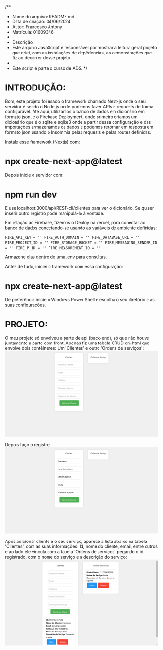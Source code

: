 /**
 * Nome do arquivo: README.md
 * Data de criação: 04/06/2024
 * Autor: Francesco Antony
 * Matrícula: 01609346
 *
 * Descrição:
 * Este arquivo JavaScript é responsável por mostrar a leitura geral projeto que criei, com as instalações de depêdencias, as demonstrações que fiz ao decorrer desse projeto.
 *
 * Este script é parte o curso de ADS.
 */


 # **INTRODUÇÃO:**

 Bom, este projeto foi usado o framework chamado Next-js onde o seu servidor é sendo o Node.js onde podemos fazer APIs e requests de forma configurável.
 Até aqui, utilizamos o banco de dados em dicionário em formato json, e o Firebase Deployment, onde primeiro criamos um dicionário que é o sqlite e sqlite3 onde a partir dessa configuração e das importações armazenamos os dados e podemos retornar em resposta em formato json usando o Insommia pelas requests e pelas routes definidas.

 Instale esse framework (Nextjs) com:
 # npx create-next-app@latest

 Depois inicie o servidor com: 
 # npm run dev 
 E use localhost:3000/api/REST-cli/clientes para ver o dicionário. Se quiser inserir outro registro pode manipulá-lo á vontade.
 


 Em relação ao Firebase, fizemos o Deploy na vercel, para conectar ao banco de dados conectando-se usando as variáveis de ambiente definidas:
 
 `FIRE_API_KEY = ''
 FIRE_AUTH_DOMAIN = ''
 FIRE_DATABASE_URL = ''
 FIRE_PROJECT_ID = ''
 FIRE_STORAGE_BUCKET = ''
 FIRE_MESSAGING_SENDER_ID = ''
 FIRE_P_ID = ''
 FIRE_MEASUREMENT_ID = ''`

 Armazene elas dentro de uma .env para consultas.

 
 Antes de tudo, iniciei o framework com essa configuração:
 # npx create-next-app@latest
 De preferência inicie o Windows Power Shell e escolha o seu diretório e as suas configurações.



 # **PROJETO:**

 O meu projeto só envolveu a parte de api (back-end), só que não houve juntamente a parte com front. Apenas fiz uma tabela CRUD em html que envolve dois contêineres: Um 'Clientes' e outro 'Ordens de serviços':
![alt text](image.png)
 
Depois faço o registro:
![alt text](image-1.png) 

Após adicionar cliente e o seu serviço, aparece a lista abaixo na tabela 'Clientes', com as suas informações: Id, nome do cliente, email, entre outros e ao lado ele vincula com a tabela 'Ordens de serviços' pegando o id registrado, com o nome do serviço e a descrição do serviço:
![alt text](image-2.png)